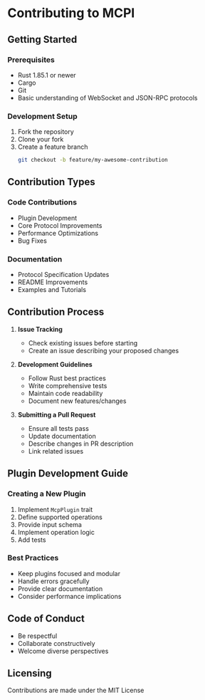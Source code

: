 # Contributing to MCPI

## Getting Started

### Prerequisites
- Rust 1.85.1 or newer
- Cargo
- Git
- Basic understanding of WebSocket and JSON-RPC protocols

### Development Setup
1. Fork the repository
2. Clone your fork
3. Create a feature branch
   ```bash
   git checkout -b feature/my-awesome-contribution
   ```

## Contribution Types

### Code Contributions
- Plugin Development
- Core Protocol Improvements
- Performance Optimizations
- Bug Fixes

### Documentation
- Protocol Specification Updates
- README Improvements
- Examples and Tutorials

## Contribution Process

1. **Issue Tracking**
   - Check existing issues before starting
   - Create an issue describing your proposed changes

2. **Development Guidelines**
   - Follow Rust best practices
   - Write comprehensive tests
   - Maintain code readability
   - Document new features/changes

3. **Submitting a Pull Request**
   - Ensure all tests pass
   - Update documentation
   - Describe changes in PR description
   - Link related issues

## Plugin Development Guide

### Creating a New Plugin
1. Implement `McpPlugin` trait
2. Define supported operations
3. Provide input schema
4. Implement operation logic
5. Add tests

### Best Practices
- Keep plugins focused and modular
- Handle errors gracefully
- Provide clear documentation
- Consider performance implications

## Code of Conduct
- Be respectful
- Collaborate constructively
- Welcome diverse perspectives

## Licensing
Contributions are made under the MIT License